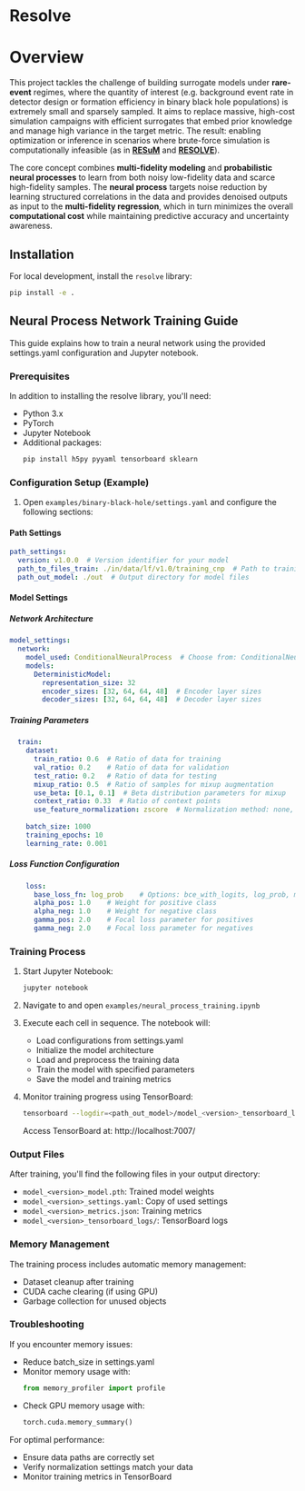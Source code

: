 # Resolve

# Overview

This project tackles the challenge of building surrogate models under **rare-event** regimes, where the quantity of interest (e.g. background event rate in detector design or formation efficiency in binary black hole populations) is extremely small and sparsely sampled. It aims to replace massive, high-cost simulation campaigns with efficient surrogates that embed prior knowledge and manage high variance in the target metric. The result: enabling optimization or inference in scenarios where brute-force simulation is computationally infeasible (as in [**RESuM**](https://arxiv.org/pdf/2410.03873) and [**RESOLVE**](https://arxiv.org/pdf/2506.00757)).

The core concept combines **multi-fidelity modeling** and **probabilistic neural processes** to learn from both noisy low-fidelity data and scarce high-fidelity samples. The **neural process** targets noise reduction by learning structured correlations in the data and provides denoised outputs as input to the **multi-fidelity regression**, which in turn minimizes the overall **computational cost** while maintaining predictive accuracy and uncertainty awareness.

## Installation

For local development, install the `resolve` library:
```bash
pip install -e .
```

## Neural Process Network Training Guide

This guide explains how to train a neural network using the provided settings.yaml configuration and Jupyter notebook.

### Prerequisites

In addition to installing the resolve library, you'll need:
- Python 3.x
- PyTorch
- Jupyter Notebook
- Additional packages:
  ```bash
  pip install h5py pyyaml tensorboard sklearn
  ```

### Configuration Setup (Example)

1. Open `examples/binary-black-hole/settings.yaml` and configure the following sections:

#### Path Settings
```yaml
path_settings:
  version: v1.0.0  # Version identifier for your model
  path_to_files_train: ./in/data/lf/v1.0/training_cnp  # Path to training data
  path_out_model: ./out  # Output directory for model files
```

#### Model Settings

##### Network Architecture
```yaml
model_settings:
  network:
    model_used: ConditionalNeuralProcess  # Choose from: ConditionalNeuralProcess, HCTargetAttnNP, HCTargetAttnLNP
    models:
      DeterministicModel:
        representation_size: 32
        encoder_sizes: [32, 64, 64, 48]  # Encoder layer sizes
        decoder_sizes: [32, 64, 64, 48]  # Decoder layer sizes
```

##### Training Parameters
```yaml
  train:
    dataset:
      train_ratio: 0.6  # Ratio of data for training
      val_ratio: 0.2    # Ratio of data for validation
      test_ratio: 0.2   # Ratio of data for testing
      mixup_ratio: 0.5  # Ratio of samples for mixup augmentation
      use_beta: [0.1, 0.1]  # Beta distribution parameters for mixup
      context_ratio: 0.33  # Ratio of context points
      use_feature_normalization: zscore  # Normalization method: none, zscore, minmax
    
    batch_size: 1000
    training_epochs: 10
    learning_rate: 0.001
```

##### Loss Function Configuration
```yaml
    loss:
      base_loss_fn: log_prob    # Options: bce_with_logits, log_prob, mse
      alpha_pos: 1.0    # Weight for positive class
      alpha_neg: 1.0    # Weight for negative class
      gamma_pos: 2.0    # Focal loss parameter for positives
      gamma_neg: 2.0    # Focal loss parameter for negatives
```

### Training Process

1. Start Jupyter Notebook:
   ```bash
   jupyter notebook
   ```

2. Navigate to and open `examples/neural_process_training.ipynb`

3. Execute each cell in sequence. The notebook will:
   - Load configurations from settings.yaml
   - Initialize the model architecture
   - Load and preprocess the training data
   - Train the model with specified parameters
   - Save the model and training metrics

4. Monitor training progress using TensorBoard:
   ```bash
   tensorboard --logdir=<path_out_model>/model_<version>_tensorboard_logs --host=0.0.0.0 --port=7007
   ```
   Access TensorBoard at: http://localhost:7007/

### Output Files

After training, you'll find the following files in your output directory:
- `model_<version>_model.pth`: Trained model weights
- `model_<version>_settings.yaml`: Copy of used settings
- `model_<version>_metrics.json`: Training metrics
- `model_<version>_tensorboard_logs/`: TensorBoard logs

### Memory Management

The training process includes automatic memory management:
- Dataset cleanup after training
- CUDA cache clearing (if using GPU)
- Garbage collection for unused objects

### Troubleshooting

If you encounter memory issues:
- Reduce batch_size in settings.yaml
- Monitor memory usage with:
  ```python
  from memory_profiler import profile
  ```
- Check GPU memory usage with:
  ```python
  torch.cuda.memory_summary()
  ```

For optimal performance:
- Ensure data paths are correctly set
- Verify normalization settings match your data
- Monitor training metrics in TensorBoard
